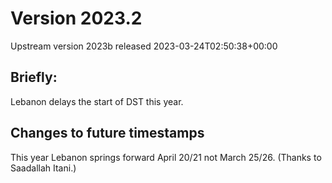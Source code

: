 # Version 2023.2
Upstream version 2023b released 2023-03-24T02:50:38+00:00

## Briefly:

Lebanon delays the start of DST this year.

## Changes to future timestamps

This year Lebanon springs forward April 20/21 not March 25/26. (Thanks to
Saadallah Itani.)